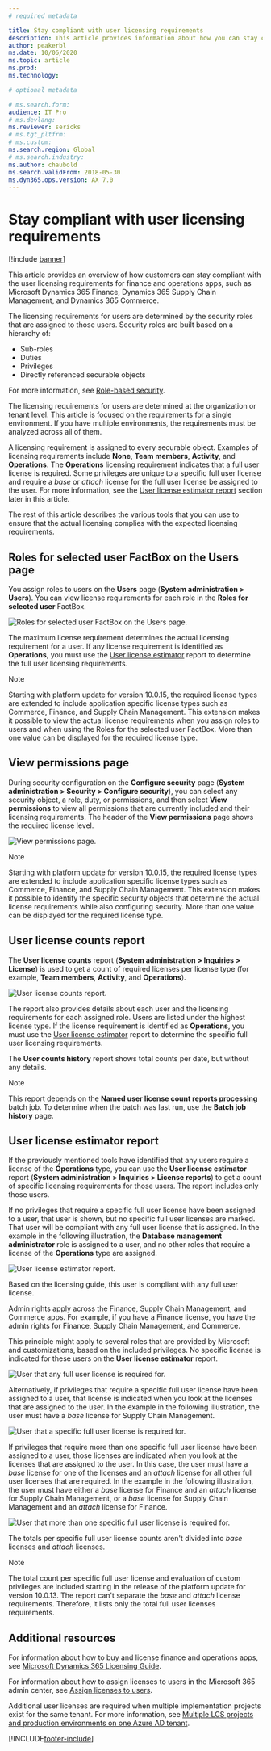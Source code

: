 ```yaml
---
# required metadata

title: Stay compliant with user licensing requirements
description: This article provides information about how you can stay compliant with the user licensing requirements for finance and operations apps.
author: peakerbl 
ms.date: 10/06/2020
ms.topic: article
ms.prod: 
ms.technology: 

# optional metadata

# ms.search.form:  
audience: IT Pro
# ms.devlang: 
ms.reviewer: sericks
# ms.tgt_pltfrm: 
# ms.custom: 
ms.search.region: Global
# ms.search.industry: 
ms.author: chaubold
ms.search.validFrom: 2018-05-30 
ms.dyn365.ops.version: AX 7.0
---
```


# Stay compliant with user licensing requirements

[!include [banner](../includes/banner.md)]

This article provides an overview of how customers can stay compliant with the user licensing requirements for finance and operations apps, such as Microsoft Dynamics 365 Finance, Dynamics 365 Supply Chain Management, and Dynamics 365 Commerce.

The licensing requirements for users are determined by the security roles that are assigned to those users. Security roles are built based on a hierarchy of:

- Sub-roles
- Duties
- Privileges
- Directly referenced securable objects 

For more information, see [Role-based security](./role-based-security.md).

The licensing requirements for users are determined at the organization or tenant level. This article is focused on the requirements for a single environment. If you have multiple environments, the requirements must be analyzed across all of them.

A licensing requirement is assigned to every securable object. Examples of licensing requirements include **None**, **Team members**, **Activity**, and **Operations**. The **Operations** licensing requirement indicates that a full user license is required. Some privileges are unique to a specific full user license and require a *base* or *attach* license for the full user license be assigned to the user. For more information, see the [User license estimator report](#user-license-estimator-report) section later in this article.

The rest of this article describes the various tools that you can use to ensure that the actual licensing complies with the expected licensing requirements.

## Roles for selected user FactBox on the Users page

You assign roles to users on the **Users** page (**System administration \> Users**). You can view license requirements for each role in the **Roles for selected user** FactBox.

![Roles for selected user FactBox on the Users page.](media/UsersRoles.png)

The maximum license requirement determines the actual licensing requirement for a user. If any license requirement is identified as **Operations**, you must use the [User license estimator](#user-license-estimator-report) report to determine the full user licensing requirements.

> [!NOTE]
> Starting with platform update for version 10.0.15, the required license types are extended to include application specific license types such as Commerce, Finance, and Supply Chain Management. This extension makes it possible to view the actual license requirements when you assign roles to users and when using the Roles for the selected user FactBox. More than one value can be displayed for the required license type. 

## View permissions page

During security configuration on the **Configure security** page (**System administration \> Security \> Configure security**), you can select any security object, a role, duty, or permissions, and then select **View permissions** to view all permissions that are currently included and their licensing requirements. The header of the **View permissions** page shows the required license level.

![View permissions page.](media/ViewPermissons.png)

> [!NOTE]
> Starting with platform update for version 10.0.15, the required license types are extended to include application specific license types such as Commerce, Finance, and Supply Chain Management. This extension makes it possible to identify the specific security objects that determine the actual license requirements while also configuring security. More than one value can be displayed for the required license type. 

## User license counts report

The **User license counts** report (**System administration \> Inquiries \> License**) is used to get a count of required licenses per license type (for example, **Team members**, **Activity**, and **Operations**).

![User license counts report.](media/UserLicenseCountsReport.png)

The report also provides details about each user and the licensing requirements for each assigned role. Users are listed under the highest license type. If the license requirement is identified as **Operations**, you must use the [User license estimator](#user-license-estimator-report) report to determine the specific full user licensing requirements.

The **User counts history** report shows total counts per date, but without any details.

> [!NOTE]
> This report depends on the **Named user license count reports processing** batch job. To determine when the batch was last run, use the **Batch job history** page.

## User license estimator report

If the previously mentioned tools have identified that any users require a license of the **Operations** type, you can use the **User license estimator** report (**System administration \> Inquiries \> License reports**) to get a count of specific licensing requirements for those users. The report includes only those users.

If no privileges that require a specific full user license have been assigned to a user, that user is shown, but no specific full user licenses are marked. That user will be compliant with any full user license that is assigned. In the example in the following illustration, the **Database management administrator** role is assigned to a user, and no other roles that require a license of the **Operations** type are assigned.

![User license estimator report.](media/LicenseGuide.png)

Based on the licensing guide, this user is compliant with any full user license.

Admin rights apply across the Finance, Supply Chain Management, and Commerce apps. For example, if you have a Finance license, you have the admin rights for Finance, Supply Chain Management, and Commerce.

This principle might apply to several roles that are provided by Microsoft and customizations, based on the included privileges. No specific license is indicated for these users on the **User license estimator** report.

![User that any full user license is required for.](media/UserLicenseEstimatorClaire.png)

Alternatively, if privileges that require a specific full user license have been assigned to a user, that license is indicated when you look at the licenses that are assigned to the user. In the example in the following illustration, the user must have a *base* license for Supply Chain Management.

![User that a specific full user license is required for.](media/UserLicenseEstimatorAlica.png)

If privileges that require more than one specific full user license have been assigned to a user, those licenses are indicated when you look at the licenses that are assigned to the user. In this case, the user must have a *base* license for one of the licenses and an *attach* license for all other full user licenses that are required. In the example in the following illustration, the user must have either a *base* license for Finance and an *attach* license for Supply Chain Management, or a *base* license for Supply Chain Management and an *attach* license for Finance.

![User that more than one specific full user license is required for.](media/UserLicenseEstimatorCassie.png)

The totals per specific full user license counts aren't divided into *base* licenses and *attach* licenses.

> [!NOTE]
> The total count per specific full user license and evaluation of custom privileges are included starting in the release of the platform update for version 10.0.13. The report can't separate the *base* and *attach* license requirements. Therefore, it lists only the total full user licenses requirements.

## Additional resources

For information about how to buy and license finance and operations apps, see [Microsoft Dynamics 365 Licensing Guide](https://go.microsoft.com/fwlink/?LinkId=866544&amp;clcid=0x409).

For information about how to assign licenses to users in the Microsoft 365 admin center, see [Assign licenses to users](/microsoft-365/admin/manage/assign-licenses-to-users).

Additional user licenses are required when multiple implementation projects exist for the same tenant. For more information, see [Multiple LCS projects and production environments on one Azure AD tenant](../../fin-ops/get-started/implement-multiple-projects-aad-tenant.md#licensing-requirements).


[!INCLUDE[footer-include](../../../includes/footer-banner.md)]
